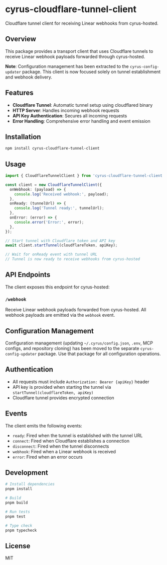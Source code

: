 # cyrus-cloudflare-tunnel-client

Cloudflare tunnel client for receiving Linear webhooks from cyrus-hosted.

## Overview

This package provides a transport client that uses Cloudflare tunnels to receive Linear webhook payloads forwarded through cyrus-hosted.

**Note**: Configuration management has been extracted to the `cyrus-config-updater` package. This client is now focused solely on tunnel establishment and webhook delivery.

## Features

- **Cloudflare Tunnel**: Automatic tunnel setup using cloudflared binary
- **HTTP Server**: Handles incoming webhook requests
- **API Key Authentication**: Secures all incoming requests
- **Error Handling**: Comprehensive error handling and event emission

## Installation

```bash
npm install cyrus-cloudflare-tunnel-client
```

## Usage

```typescript
import { CloudflareTunnelClient } from 'cyrus-cloudflare-tunnel-client';

const client = new CloudflareTunnelClient({
  onWebhook: (payload) => {
    console.log('Received webhook:', payload);
  },
  onReady: (tunnelUrl) => {
    console.log('Tunnel ready:', tunnelUrl);
  },
  onError: (error) => {
    console.error('Error:', error);
  },
});

// Start tunnel with Cloudflare token and API key
await client.startTunnel(cloudflareToken, apiKey);

// Wait for onReady event with tunnel URL
// Tunnel is now ready to receive webhooks from cyrus-hosted
```

## API Endpoints

The client exposes this endpoint for cyrus-hosted:

### `/webhook`
Receive Linear webhook payloads forwarded from cyrus-hosted. All webhook payloads are emitted via the `webhook` event.

## Configuration Management

Configuration management (updating `~/.cyrus/config.json`, `.env`, MCP configs, and repository cloning) has been moved to the separate `cyrus-config-updater` package. Use that package for all configuration operations.

## Authentication

- All requests must include `Authorization: Bearer {apiKey}` header
- API key is provided when starting the tunnel via `startTunnel(cloudflareToken, apiKey)`
- Cloudflare tunnel provides encrypted connection

## Events

The client emits the following events:

- `ready`: Fired when the tunnel is established with the tunnel URL
- `connect`: Fired when Cloudflare establishes a connection
- `disconnect`: Fired when the tunnel disconnects
- `webhook`: Fired when a Linear webhook is received
- `error`: Fired when an error occurs

## Development

```bash
# Install dependencies
pnpm install

# Build
pnpm build

# Run tests
pnpm test

# Type check
pnpm typecheck
```

## License

MIT
